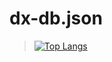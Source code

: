 # dx-db.json
> [![Top Langs](https://github-readme-stats.vercel.app/api/top-langs/?username=1top10000)](https://github.com/anuraghazra/github-readme-stats)
